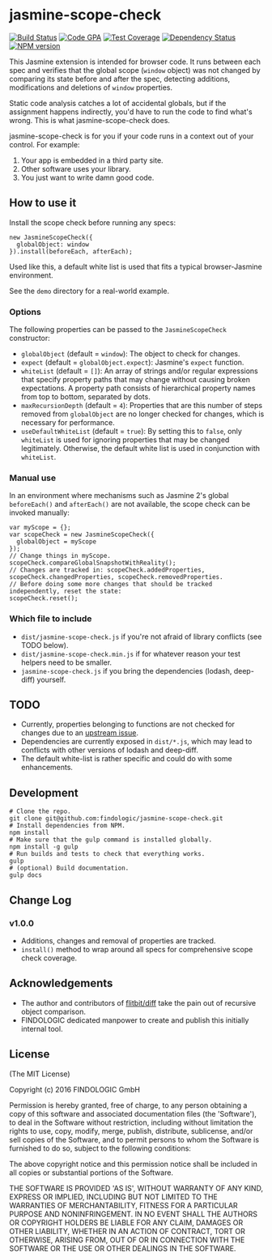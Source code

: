 # jasmine-scope-check

[![Build Status][build-image]][build-url]
[![Code GPA][gpa-image]][gpa-url]
[![Test Coverage][coverage-image]][coverage-url]
[![Dependency Status][depstat-image]][depstat-url]
[![NPM version][npm-image]][npm-url]

This Jasmine extension is intended for browser code.
It runs between each spec and verifies that the global scope (`window` object) was not changed by comparing its state
before and after the spec, detecting additions, modifications and deletions of `window` properties.

Static code analysis catches a lot of accidental globals, but if the assignment happens indirectly, you'd have to run
the code to find what's wrong. This is what jasmine-scope-check does.

jasmine-scope-check is for you if your code runs in a context out of your control. For example:

1. Your app is embedded in a third party site.
2. Other software uses your library.
3. You just want to write damn good code.

## How to use it

Install the scope check before running any specs:

```
new JasmineScopeCheck({
  globalObject: window
}).install(beforeEach, afterEach);
```

Used like this, a default white list is used that fits a typical browser-Jasmine environment.

See the `demo` directory for a real-world example.

### Options

The following properties can be passed to the `JasmineScopeCheck` constructor:

* `globalObject` (default = `window`): The object to check for changes.
* `expect` (default = `globalObject.expect`): Jasmine's `expect` function.
* `whiteList` (default = `[]`): An array of strings and/or regular expressions that specify property paths that may
  change without causing broken expectations. A property path consists of hierarchical property names from top to
  bottom, separated by dots.
* `maxRecursionDepth` (default = `4`): Properties that are this number of steps removed from `globalObject` are no
  longer checked for changes, which is necessary for performance.
* `useDefaultWhiteList` (default = `true`): By setting this to `false`, only `whiteList` is used for ignoring properties
  that may be changed legitimately. Otherwise, the default white list is used in conjunction with `whiteList`.

### Manual use

In an environment where mechanisms such as Jasmine 2's global `beforeEach()` and `afterEach()` are not available, the
scope check can be invoked manually:

```
var myScope = {};
var scopeCheck = new JasmineScopeCheck({
  globalObject = myScope
});
// Change things in myScope.
scopeCheck.compareGlobalSnapshotWithReality();
// Changes are tracked in: scopeCheck.addedProperties, scopeCheck.changedProperties, scopeCheck.removedProperties.
// Before doing some more changes that should be tracked independently, reset the state:
scopeCheck.reset();
```

### Which file to include

* `dist/jasmine-scope-check.js` if you're not afraid of library conflicts (see TODO below).
* `dist/jasmine-scope-check.min.js` if for whatever reason your test helpers need to be smaller.
* `jasmine-scope-check.js` if you bring the dependencies (lodash, deep-diff) yourself.

## TODO

* Currently, properties belonging to functions are not checked for changes due to an
  [upstream issue](https://github.com/flitbit/diff/issues/69).
* Dependencies are currently exposed in `dist/*.js`, which may lead to conflicts with other versions of lodash and
  deep-diff.
* The default white-list is rather specific and could do with some enhancements.

## Development

```
# Clone the repo.
git clone git@github.com:findologic/jasmine-scope-check.git
# Install dependencies from NPM.
npm install
# Make sure that the gulp command is installed globally.
npm install -g gulp
# Run builds and tests to check that everything works.
gulp
# (optional) Build documentation.
gulp docs
```
  
## Change Log

### v1.0.0

* Additions, changes and removal of properties are tracked.
* `install()` method to wrap around all specs for comprehensive scope check coverage.

## Acknowledgements

* The author and contributors of [flitbit/diff](https://github.com/flitbit/diff) take the pain out of recursive object
  comparison.
* FINDOLOGIC dedicated manpower to create and publish this initially internal tool.

## License

(The MIT License)

Copyright (c) 2016 FINDOLOGIC GmbH

Permission is hereby granted, free of charge, to any person obtaining
a copy of this software and associated documentation files (the
'Software'), to deal in the Software without restriction, including
without limitation the rights to use, copy, modify, merge, publish,
distribute, sublicense, and/or sell copies of the Software, and to
permit persons to whom the Software is furnished to do so, subject to
the following conditions:

The above copyright notice and this permission notice shall be
included in all copies or substantial portions of the Software.

THE SOFTWARE IS PROVIDED 'AS IS', WITHOUT WARRANTY OF ANY KIND,
EXPRESS OR IMPLIED, INCLUDING BUT NOT LIMITED TO THE WARRANTIES OF
MERCHANTABILITY, FITNESS FOR A PARTICULAR PURPOSE AND NONINFRINGEMENT.
IN NO EVENT SHALL THE AUTHORS OR COPYRIGHT HOLDERS BE LIABLE FOR ANY
CLAIM, DAMAGES OR OTHER LIABILITY, WHETHER IN AN ACTION OF CONTRACT,
TORT OR OTHERWISE, ARISING FROM, OUT OF OR IN CONNECTION WITH THE
SOFTWARE OR THE USE OR OTHER DEALINGS IN THE SOFTWARE.



[build-url]: https://travis-ci.org/findologic/jasmine-scope-check
[build-image]: http://img.shields.io/travis/findologic/jasmine-scope-check.png

[gpa-url]: https://codeclimate.com/github/findologic/jasmine-scope-check
[gpa-image]: https://codeclimate.com/github/findologic/jasmine-scope-check.png

[coverage-url]: https://codeclimate.com/github/findologic/jasmine-scope-check/code?sort=covered_percent&sort_direction=desc
[coverage-image]: https://codeclimate.com/github/findologic/jasmine-scope-check/coverage.png

[depstat-url]: https://david-dm.org/findologic/jasmine-scope-check
[depstat-image]: https://david-dm.org/findologic/jasmine-scope-check.png?theme=shields.io

[issues-url]: https://github.com/findologic/jasmine-scope-check/issues
[issues-image]: http://img.shields.io/github/issues/findologic/jasmine-scope-check.png

[downloads-url]: https://www.npmjs.org/package/jasmine-scope-check
[downloads-image]: http://img.shields.io/npm/dm/jasmine-scope-check.png

[npm-url]: https://www.npmjs.org/package/jasmine-scope-check
[npm-image]: https://badge.fury.io/js/jasmine-scope-check.png

